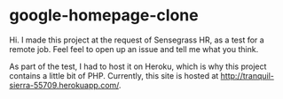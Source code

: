 # google-homepage-clone

Hi. I made this project at the request of Sensegrass HR, as a test for a remote job. Feel feel to open up an issue and tell me what you think.

As part of the test, I had to host it on Heroku, which is why this project contains a little bit of PHP. Currently, this site is hosted at http://tranquil-sierra-55709.herokuapp.com/.
